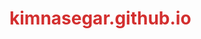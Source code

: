 # kimnasegar.github.io

<!DOCTYPE html>
<html lang="id">
<head>
    <meta charset="UTF-8">
    <meta name="viewport" content="width=device-width, initial-scale=1.0">
    <title>KimNa Segar - Kimchi & Nata de Coco</title>
    <style>
        @import url('https://fonts.googleapis.com/css2?family=Poppins:wght@300;400;700&display=swap');

        body {
            background-image: url('https://assets.onecompiler.app/43atazedm/43b2quh55/0a752894c186a488a51433db8e12e72d.jpg');
            background-size: cover;
            background-attachment: fixed;
            font-family: 'Poppins', sans-serif;
            margin: 0;
            padding: 0;
        }
        .container {
            max-width: 800px;
            margin: 50px auto;
            background: rgba(255, 255, 255, 0.9);
            padding: 20px;
            border-radius: 10px;
            text-align: center;
        }
        .logo {
            width: 150px;
            margin-bottom: 10px;
        }
        h1 {
            color: #d32f2f;
            font-size: 28px;
        }
        h2 {
            color: #333;
            font-size: 22px;
        }
        p {
            font-size: 18px;
            color: #555;
        }
        .product {
            margin: 20px 0;
        }
        .product img {
            width: 100%;
            max-width: 300px;
            border-radius: 10px;
        }
        .btn {
            display: inline-block;
            margin-top: 10px;
            padding: 10px 15px;
            background: #d32f2f;
            color: #fff;
            text-decoration: none;
            border-radius: 5px;
            font-size: 16px;
            font-weight: bold;
        }
        .btn:hover {
            background: #b71c1c;
        }
        .table-container {
            text-align: left;
            margin: 20px 0;
        }
        table {
            width: 100%;
            border-collapse: collapse;
            margin-top: 10px;
        }
        table, th, td {
            border: 1px solid #333;
            padding: 10px;
        }
        th {
            background: #d32f2f;
            color: white;
        }
        .footer {
            margin-top: 30px;
            font-size: 16px;
        }
        .question-box {
            margin-top: 30px;
        }
    </style>
</head>
<body>
    <div class="container">
        <!-- Logo Brand -->
        <img src="https://assets.onecompiler.app/43atazedm/43b2rvkrf/IMG_20250307_063359.jpg" alt="KimNa Segar Logo" class="logo">

        <h1>KimNa Segar (Kimchi & Nata de Coco) 🎉</h1>
        <p>Habis makan kimchi yang pedas asam, enaknya minum nata de coco yang segar! 😍</p>

        <h2>Siapa nih yang tau manfaat makanan lezat ini?! 🤩</h2>
        
        <div class="product">
            <h2>🔥 Kimchi Paling Enak Le 🔥</h2>
            <img src="https://assets.onecompiler.app/43atazedm/43b2qjawv/bc0d38992871b0af15bba4d241b4bce3%20(1).jpg" alt="Kimchi">
            <p>Manfaat kimchi:  
                <br> ✅ Menjaga kesehatan pencernaan  
                <br> ✅ Meningkatkan daya tahan tubuh  
                <br> ✅ Kaya akan vitamin dan mineral  
                <br> ✅ Membantu menurunkan kolesterol  
            </p>
            <h3>Bahan-bahan Kimchi</h3>
            <div class="table-container">
                <table>
                    <tr><th>Bahan</th><th>Jumlah</th></tr>
                    <tr><td>Sawi putih</td><td>1 kg</td></tr>
                    <tr><td>Garam kasar</td><td>100 gram</td></tr>
                    <tr><td>Cabai bubuk Korea (gochugaru)</td><td>50 gram</td></tr>
                    <tr><td>Jahe dan bawang putih</td><td>25 gram</td></tr>
                </table>
            </div>
            <a href="https://wa.me/6289518554949" class="btn">Pesan via WhatsApp 📲</a>
        </div>

        <div class="product">
            <h2>🍹 Ubur-Ubur Ikan Lele (Nata de Coco) 🍹</h2>
            <img src="https://assets.onecompiler.app/43atazedm/43b2qjawv/24f85092641d9378dd3df9f62b88d125.jpg" alt="Nata de Coco">
            <p>Manfaat nata de coco:  
                <br> ✅ Baik untuk pencernaan  
                <br> ✅ Mengandung serat tinggi  
                <br> ✅ Cocok untuk diet sehat  
                <br> ✅ Menjaga kesehatan kulit  
            </p>
            <h3>Bahan-bahan Nata de Coco</h3>
            <div class="table-container">
                <table>
                    <tr><th>Bahan</th><th>Jumlah</th></tr>
                    <tr><td>Air kelapa</td><td>1 liter</td></tr>
                    <tr><td>Gula pasir</td><td>150 gram</td></tr>
                    <tr><td>Asam cuka</td><td>10 ml</td></tr>
                    <tr><td>Bakteri Acetobacter xylinum</td><td>Secukupnya</td></tr>
                </table>
            </div>
            <a href="https://wa.me/6289518554949" class="btn">Pesan via WhatsApp 📲</a>
        </div>

        <h2>🔥 Promo Ramadhan Berkah! 🔥</h2>
        <p>Pesan KimNa Segar sekarang juga via:</p>
        <a href="#" class="btn" onclick="alert('Gunakan kode promo: KIMNARAMADHANGOJEK ✅')">🛵 Gojek - Gratis Ongkir!</a>
        <a href="#" class="btn" onclick="alert('Gunakan kode promo: KIMNASEGARSHOPEE ✅')">🛒 ShopeeFood - Diskon Spesial!</a>

        <h2>Offline Store 🏠</h2>
        <p>KimNa Segar kini tersedia di <b>Kopi Palasari, Bandung</b>. Yuk mampir dan nikmati langsung! 😋</p>

        <div class="question-box">
            <h2>Ada pertanyaan? 🤔</h2>
            <p>Kami siap membantu! Silakan isi pertanyaan di bawah:</p>
            <form>
                <input type="text" placeholder="Tulis pertanyaanmu di sini..." style="width: 100%; padding: 10px; margin: 10px 0;">
                <button type="submit" class="btn">Kirim ✅</button>
            </form>
        </div>
<div class="footer">
    <p>Follow Instagram owner: <a href="https://instagram.com/luthfiaac" target="_blank">@luthfiaac</a> 📷</p>
</div>
    </div>
</body>
</html>
